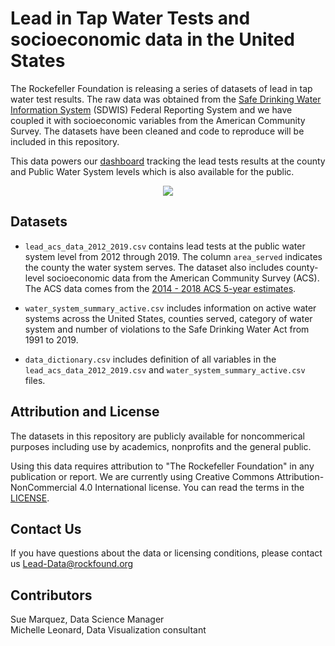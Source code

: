 # Lead in Tap Water Tests and socioeconomic data in the United States

The Rockefeller Foundation is releasing a series of datasets of lead in tap water test results. The raw data was obtained from the [Safe Drinking Water Information System](https://ofmpub.epa.gov/apex/sfdw/f?p=108:35:::::P35_REPORT2:LCR) (SDWIS) Federal Reporting System and we have coupled it with socioeconomic variables from the American Community Survey. The datasets have been cleaned and code to reproduce will be included in this repository.

This data powers our [dashboard](https://public.tableau.com/profile/rf.data#!/vizhome/IllustrativeLeadDashExtracted/DataWithThumbnail) tracking the lead tests results at the county and Public Water System levels which is also available for the public.

<p align="center">
  <img src="https://github.com/datasciencerf/lead_water_acs_data/blob/main/lead_dashboard.gif" />
</p>

## Datasets

- `lead_acs_data_2012_2019.csv` contains lead tests at the public water system level from 2012 through 2019. The column `area_served` indicates the county the water system serves. The dataset also includes county-level socioeconomic data from the American Community Survey (ACS). The ACS data comes from the [2014 - 2018 ACS 5-year estimates](https://www.census.gov/programs-surveys/acs/technical-documentation/table-and-geography-changes/2018/5-year.html).  

- `water_system_summary_active.csv` includes information on active water systems across the United States, counties served, category of water system and number of violations to the Safe Drinking Water Act from 1991 to 2019.

- `data_dictionary.csv` includes definition of all variables in the `lead_acs_data_2012_2019.csv` and `water_system_summary_active.csv` files.

## Attribution and License

The datasets in this repository are publicly available for noncommerical purposes including use by academics, nonprofits and the general public.

Using this data requires attribution to "The Rockefeller Foundation" in any publication or report. We are currently using Creative Commons Attribution-NonCommercial 4.0 International license. You can read the terms in the [LICENSE](https://github.com/datasciencerf/lead_water_acs_data/blob/main/LICENSE).


## Contact Us

If you have questions about the data or licensing conditions, please contact us Lead-Data@rockfound.org

## Contributors

Sue Marquez, Data Science Manager\
Michelle Leonard, Data Visualization consultant
